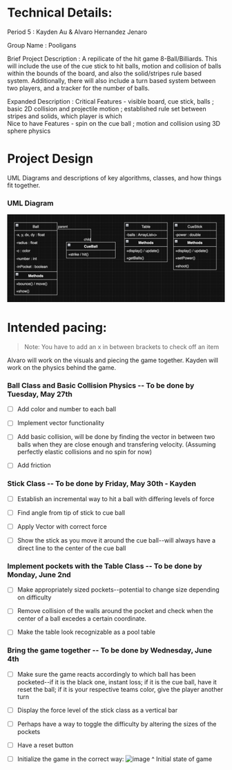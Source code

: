 
# Technical Details:

Period 5 : Kayden Au & Alvaro Hernandez Jenaro

Group Name : Pooligans

Brief Project Description :
    A repilicate of the hit game 8-Ball/Billiards. This will include the use of the cue stick to hit balls, motion and collision of balls within the bounds of the board, and also the solid/stripes rule based system. Additionally, there will also include a turn based system between two players, and a tracker for the number of balls. 

Expanded Description :
    Critical Features - visible board, cue stick, balls ; basic 2D collision and projectile motion ; established rule set between stripes and solids, which player is which   
    Nice to have Features - spin on the cue ball ; motion and collision using 3D sphere physics
     
# Project Design

UML Diagrams and descriptions of key algorithms, classes, and how things fit together.

### UML Diagram ###
![UML Diagram](uml_diagram.png)

# Intended pacing:

> Note: You have to add an x in between brackets to check off an item

Alvaro will work on the visuals and piecing the game together.
Kayden will work on the physics behind the game.

### Ball Class and Basic Collision Physics -- To be done by Tuesday, May 27th
- [ ] Add color and number to each ball
- [ ] Implement vector functionality
- [ ] Add basic collision, will be done by finding the vector in between two balls when they are close enough and transfering velocity. (Assuming perfectly elastic collisions and no spin for now)
- [ ] Add friction



### Stick Class -- To be done by Friday, May 30th - Kayden
- [ ] Establish an incremental way to hit a ball with differing levels of force
- [ ] Find angle from tip of stick to cue ball
- [ ] Apply Vector with correct force
- [ ] Show the stick as you move it around the cue ball--will always have a direct line to the center of the cue ball



### Implement pockets with the Table Class -- To be done by Monday, June 2nd
- [ ] Make appropriately sized pockets--potential to change size depending on difficulty
- [ ] Remove collision of the walls around the pocket and check when the center of a ball excedes a certain coordinate.
- [ ] Make the table look recognizable as a pool table



### Bring the game together -- To be done by Wednesday, June 4th
- [ ] Make sure the game reacts accordingly to which ball has been pocketed--if it is the black one, instant loss; if it is the cue ball, have it reset the ball; if it is your respective teams color, give the player another turn
- [ ] Display the force level of the stick class as a vertical bar
- [ ] Perhaps have a way to toggle the difficulty by altering the sizes of the pockets
- [ ] Have a reset button
- [ ] Initialize the game in the correct way:
![image](https://github.com/user-attachments/assets/3e87d1c2-1734-445a-89ba-500da1f44dee)
^ Initial state of game

